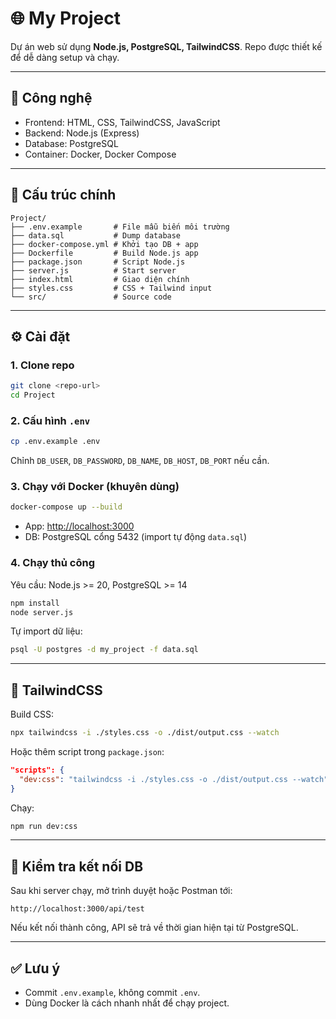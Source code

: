 # 🌐 My Project

Dự án web sử dụng **Node.js, PostgreSQL, TailwindCSS**. Repo được thiết kế để dễ dàng setup và chạy.

---

## 🚀 Công nghệ

* Frontend: HTML, CSS, TailwindCSS, JavaScript
* Backend: Node.js (Express)
* Database: PostgreSQL
* Container: Docker, Docker Compose

---

## 📂 Cấu trúc chính

```
Project/
├── .env.example       # File mẫu biến môi trường
├── data.sql           # Dump database
├── docker-compose.yml # Khởi tạo DB + app
├── Dockerfile         # Build Node.js app
├── package.json       # Script Node.js
├── server.js          # Start server
├── index.html         # Giao diện chính
├── styles.css         # CSS + Tailwind input
└── src/               # Source code
```

---

## ⚙️ Cài đặt

### 1. Clone repo

```bash
git clone <repo-url>
cd Project
```

### 2. Cấu hình `.env`

```bash
cp .env.example .env
```

Chỉnh `DB_USER`, `DB_PASSWORD`, `DB_NAME`, `DB_HOST`, `DB_PORT` nếu cần.

### 3. Chạy với Docker (khuyên dùng)

```bash
docker-compose up --build
```

* App: [http://localhost:3000](http://localhost:3000)
* DB: PostgreSQL cổng 5432 (import tự động `data.sql`)

### 4. Chạy thủ công

Yêu cầu: Node.js >= 20, PostgreSQL >= 14

```bash
npm install
node server.js
```

Tự import dữ liệu:

```bash
psql -U postgres -d my_project -f data.sql
```

---

## 🎨 TailwindCSS

Build CSS:

```bash
npx tailwindcss -i ./styles.css -o ./dist/output.css --watch
```

Hoặc thêm script trong `package.json`:

```json
"scripts": {
  "dev:css": "tailwindcss -i ./styles.css -o ./dist/output.css --watch"
}
```

Chạy:

```bash
npm run dev:css
```

---

## 🧪 Kiểm tra kết nối DB

Sau khi server chạy, mở trình duyệt hoặc Postman tới:

```
http://localhost:3000/api/test
```

Nếu kết nối thành công, API sẽ trả về thời gian hiện tại từ PostgreSQL.

---

## ✅ Lưu ý

* Commit `.env.example`, không commit `.env`.
* Dùng Docker là cách nhanh nhất để chạy project.

